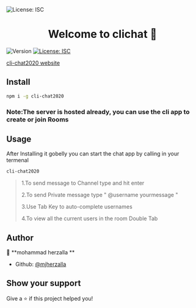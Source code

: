 
  <img alt="License: ISC" src="https://gist.githubusercontent.com/mjherzalla/4bdb0103010d4e1425d5452b99eee8b4/raw/3bc994099466cec7bd2ef088c332bf8a47a38ade/asd.svg" />
<h1 align="center">Welcome to clichat 👋</h1>
<p>
  <img alt="Version" src="https://img.shields.io/badge/version-1.3.7-blue.svg?cacheSeconds=2592000" />
  <a href="#" target="_blank">
    <img alt="License: ISC" src="https://img.shields.io/badge/License-ISC-yellow.svg" />
  </a>
</p>

 <a href="https://cli-chat2020.web.app/" target="_blank">
    cli-chat2020 website
  </a>

## Install

```sh
npm i -g cli-chat2020
```
### Note:The server is hosted already, you can use the cli app to create or join Rooms 
## Usage
After Installing it gobelly  you can start the  chat app by calling in your termenal  
```sh
cli-chat2020 
```
>
>1.To send message to Channel type and hit enter
>
>
>2.To send Private message type " @username yourmessage "
>
>
>3.Use Tab Key to auto-complete usernames
>
>
>4.To view all the current users in the room Double Tab 
>
 

## Author

👤 **mohammad herzalla **

* Github: [@mjherzalla](https://github.com/mjherzalla)

## Show your support

Give a ⭐️ if this project helped you!

 
